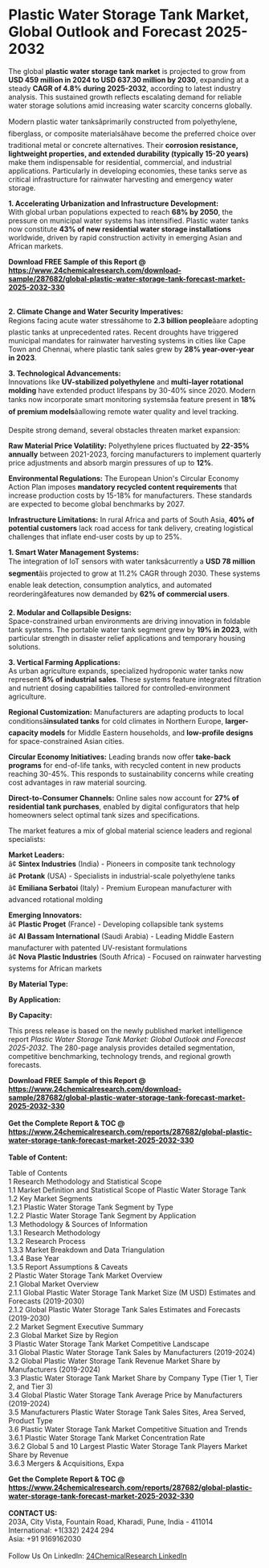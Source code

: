<h1>Plastic Water Storage Tank Market, Global Outlook and Forecast 2025-2032</h1><p>The global <strong>plastic water storage tank market</strong> is projected to grow from <strong>USD 459 million in 2024 to USD 637.30 million by 2030</strong>, expanding at a steady <strong>CAGR of 4.8% during 2025-2032</strong>, according to latest industry analysis. This sustained growth reflects escalating demand for reliable water storage solutions amid increasing water scarcity concerns globally.</p><p>Modern plastic water tanksâprimarily constructed from polyethylene, fiberglass, or composite materialsâhave become the preferred choice over traditional metal or concrete alternatives. Their <strong>corrosion resistance, lightweight properties, and extended durability (typically 15-20 years)</strong> make them indispensable for residential, commercial, and industrial applications. Particularly in developing economies, these tanks serve as critical infrastructure for rainwater harvesting and emergency water storage.</p><p><strong>1. Accelerating Urbanization and Infrastructure Development:</strong><br>
With global urban populations expected to reach <strong>68% by 2050</strong>, the pressure on municipal water systems has intensified. Plastic water tanks now constitute <strong>43% of new residential water storage installations</strong> worldwide, driven by rapid construction activity in emerging Asian and African markets.</p><div><b>Download FREE Sample of this Report @ 
            <a href="https://www.24chemicalresearch.com/download-sample/287682/global-plastic-water-storage-tank-forecast-market-2025-2032-330">
            https://www.24chemicalresearch.com/download-sample/287682/global-plastic-water-storage-tank-forecast-market-2025-2032-330</a></b></div><br><p><strong>2. Climate Change and Water Security Imperatives:</strong><br>
Regions facing acute water stressâhome to <strong>2.3 billion people</strong>âare adopting plastic tanks at unprecedented rates. Recent droughts have triggered municipal mandates for rainwater harvesting systems in cities like Cape Town and Chennai, where plastic tank sales grew by <strong>28% year-over-year in 2023</strong>.</p><p><strong>3. Technological Advancements:</strong><br>
Innovations like <strong>UV-stabilized polyethylene</strong> and <strong>multi-layer rotational molding</strong> have extended product lifespans by 30-40% since 2020. Modern tanks now incorporate smart monitoring systemsâa feature present in <strong>18% of premium models</strong>âallowing remote water quality and level tracking.</p><p>Despite strong demand, several obstacles threaten market expansion:</p><p><strong>Raw Material Price Volatility:</strong> Polyethylene prices fluctuated by <strong>22-35% annually</strong> between 2021-2023, forcing manufacturers to implement quarterly price adjustments and absorb margin pressures of up to <strong>12%</strong>.</p><p><strong>Environmental Regulations:</strong> The European Union's Circular Economy Action Plan imposes <strong>mandatory recycled content requirements</strong> that increase production costs by 15-18% for manufacturers. These standards are expected to become global benchmarks by 2027.</p><p><strong>Infrastructure Limitations:</strong> In rural Africa and parts of South Asia, <strong>40% of potential customers</strong> lack road access for tank delivery, creating logistical challenges that inflate end-user costs by up to 25%.</p><p><strong>1. Smart Water Management Systems:</strong><br>
The integration of IoT sensors with water tanksâcurrently a <strong>USD 78 million segment</strong>âis projected to grow at 11.2% CAGR through 2030. These systems enable leak detection, consumption analytics, and automated reorderingâfeatures now demanded by <strong>62% of commercial users</strong>.</p><p><strong>2. Modular and Collapsible Designs:</strong><br>
Space-constrained urban environments are driving innovation in foldable tank systems. The portable water tank segment grew by <strong>19% in 2023</strong>, with particular strength in disaster relief applications and temporary housing solutions.</p><p><strong>3. Vertical Farming Applications:</strong><br>
As urban agriculture expands, specialized hydroponic water tanks now represent <strong>8% of industrial sales</strong>. These systems feature integrated filtration and nutrient dosing capabilities tailored for controlled-environment agriculture.</p><p><strong>Regional Customization:</strong> Manufacturers are adapting products to local conditionsâ<strong>insulated tanks</strong> for cold climates in Northern Europe, <strong>larger-capacity models</strong> for Middle Eastern households, and <strong>low-profile designs</strong> for space-constrained Asian cities.</p><p><strong>Circular Economy Initiatives:</strong> Leading brands now offer <strong>take-back programs</strong> for end-of-life tanks, with recycled content in new products reaching 30-45%. This responds to sustainability concerns while creating cost advantages in raw material sourcing.</p><p><strong>Direct-to-Consumer Channels:</strong> Online sales now account for <strong>27% of residential tank purchases</strong>, enabled by digital configurators that help homeowners select optimal tank sizes and specifications.</p><p>The market features a mix of global material science leaders and regional specialists:</p><p><strong>Market Leaders:</strong><br>
â¢ <strong>Sintex Industries</strong> (India) - Pioneers in composite tank technology<br>
â¢ <strong>Protank</strong> (USA) - Specialists in industrial-scale polyethylene tanks<br>
â¢ <strong>Emiliana Serbatoi</strong> (Italy) - Premium European manufacturer with advanced rotational molding</p><p><strong>Emerging Innovators:</strong><br>
â¢ <strong>Plastic Proget</strong> (France) - Developing collapsible tank systems<br>
â¢ <strong>Al Bassam International</strong> (Saudi Arabia) - Leading Middle Eastern manufacturer with patented UV-resistant formulations<br>
â¢ <strong>Nova Plastic Industries</strong> (South Africa) - Focused on rainwater harvesting systems for African markets</p><p><strong>By Material Type:</strong></p><p><strong>By Application:</strong></p><p><strong>By Capacity:</strong></p><p>This press release is based on the newly published market intelligence report <em>Plastic Water Storage Tank Market: Global Outlook and Forecast 2025-2032</em>. The 280-page analysis provides detailed segmentation, competitive benchmarking, technology trends, and regional growth forecasts.</p><div><b>Download FREE Sample of this Report @ 
            <a href="https://www.24chemicalresearch.com/download-sample/287682/global-plastic-water-storage-tank-forecast-market-2025-2032-330">
            https://www.24chemicalresearch.com/download-sample/287682/global-plastic-water-storage-tank-forecast-market-2025-2032-330</a></b></div><br><div><b>Get the Complete Report & TOC @ 
            <a href="https://www.24chemicalresearch.com/reports/287682/global-plastic-water-storage-tank-forecast-market-2025-2032-330">
            https://www.24chemicalresearch.com/reports/287682/global-plastic-water-storage-tank-forecast-market-2025-2032-330</a></b></div><br>
            <b>Table of Content:</b><p>Table of Contents<br />
1 Research Methodology and Statistical Scope<br />
1.1 Market Definition and Statistical Scope of Plastic Water Storage Tank<br />
1.2 Key Market Segments<br />
1.2.1 Plastic Water Storage Tank Segment by Type<br />
1.2.2 Plastic Water Storage Tank Segment by Application<br />
1.3 Methodology & Sources of Information<br />
1.3.1 Research Methodology<br />
1.3.2 Research Process<br />
1.3.3 Market Breakdown and Data Triangulation<br />
1.3.4 Base Year<br />
1.3.5 Report Assumptions & Caveats<br />
2 Plastic Water Storage Tank Market Overview<br />
2.1 Global Market Overview<br />
2.1.1 Global Plastic Water Storage Tank Market Size (M USD) Estimates and Forecasts (2019-2030)<br />
2.1.2 Global Plastic Water Storage Tank Sales Estimates and Forecasts (2019-2030)<br />
2.2 Market Segment Executive Summary<br />
2.3 Global Market Size by Region<br />
3 Plastic Water Storage Tank Market Competitive Landscape<br />
3.1 Global Plastic Water Storage Tank Sales by Manufacturers (2019-2024)<br />
3.2 Global Plastic Water Storage Tank Revenue Market Share by Manufacturers (2019-2024)<br />
3.3 Plastic Water Storage Tank Market Share by Company Type (Tier 1, Tier 2, and Tier 3)<br />
3.4 Global Plastic Water Storage Tank Average Price by Manufacturers (2019-2024)<br />
3.5 Manufacturers Plastic Water Storage Tank Sales Sites, Area Served, Product Type<br />
3.6 Plastic Water Storage Tank Market Competitive Situation and Trends<br />
3.6.1 Plastic Water Storage Tank Market Concentration Rate<br />
3.6.2 Global 5 and 10 Largest Plastic Water Storage Tank Players Market Share by Revenue<br />
3.6.3 Mergers & Acquisitions, Expa</p><div><b>Get the Complete Report & TOC @ 
            <a href="https://www.24chemicalresearch.com/reports/287682/global-plastic-water-storage-tank-forecast-market-2025-2032-330">
            https://www.24chemicalresearch.com/reports/287682/global-plastic-water-storage-tank-forecast-market-2025-2032-330</a></b></div><br><b>CONTACT US:</b><br>
            203A, City Vista, Fountain Road, Kharadi, Pune, India - 411014<br>
            International: +1(332) 2424 294<br>
            Asia: +91 9169162030 <br><br>
            Follow Us On LinkedIn: <a href="https://www.linkedin.com/company/24chemicalresearch/">24ChemicalResearch LinkedIn</a>